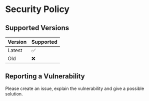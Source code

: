 # Security Policy

## Supported Versions

| Version | Supported          |
| ------- | ------------------ |
| Latest  | :white_check_mark: |
| Old     | :x:                |

## Reporting a Vulnerability

Please create an issue, explain the vulnerability and give a possible solution.
